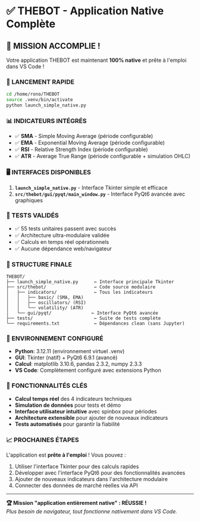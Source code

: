 # ✅ THEBOT - Application Native Complète

## 🎉 MISSION ACCOMPLIE !

Votre application THEBOT est maintenant **100% native** et prête à l'emploi dans VS Code !

### 🚀 LANCEMENT RAPIDE
```bash
cd /home/rono/THEBOT
source .venv/bin/activate
python launch_simple_native.py
```

### 📊 INDICATEURS INTÉGRÉS
- ✅ **SMA** - Simple Moving Average (période configurable)
- ✅ **EMA** - Exponential Moving Average (période configurable) 
- ✅ **RSI** - Relative Strength Index (période configurable)
- ✅ **ATR** - Average True Range (période configurable + simulation OHLC)

### 🖥️ INTERFACES DISPONIBLES
1. **`launch_simple_native.py`** - Interface Tkinter simple et efficace
2. **`src/thebot/gui/pyqt/main_window.py`** - Interface PyQt6 avancée avec graphiques

### 🧪 TESTS VALIDÉS
- ✅ 55 tests unitaires passent avec succès
- ✅ Architecture ultra-modulaire validée
- ✅ Calculs en temps réel opérationnels
- ✅ Aucune dépendance web/navigateur

### 📁 STRUCTURE FINALE
```
THEBOT/
├── launch_simple_native.py      ← Interface principale Tkinter
├── src/thebot/                  ← Code source modulaire
│   ├── indicators/              ← Tous les indicateurs
│   │   ├── basic/ (SMA, EMA)
│   │   ├── oscillators/ (RSI)
│   │   └── volatility/ (ATR)
│   └── gui/pyqt/               ← Interface PyQt6 avancée
├── tests/                       ← Suite de tests complète
└── requirements.txt             ← Dépendances clean (sans Jupyter)
```

### 🔧 ENVIRONNEMENT CONFIGURÉ
- **Python**: 3.12.11 (environnement virtuel .venv)
- **GUI**: Tkinter (natif) + PyQt6 6.9.1 (avancé)  
- **Calcul**: matplotlib 3.10.6, pandas 2.3.2, numpy 2.3.3
- **VS Code**: Complètement configuré avec extensions Python

### 🎯 FONCTIONNALITÉS CLÉS
- **Calcul temps réel** des 4 indicateurs techniques
- **Simulation de données** pour tests et démo
- **Interface utilisateur intuitive** avec spinbox pour périodes
- **Architecture extensible** pour ajouter de nouveaux indicateurs
- **Tests automatisés** pour garantir la fiabilité

### 📈 PROCHAINES ÉTAPES
L'application est **prête à l'emploi** ! Vous pouvez :
1. Utiliser l'interface Tkinter pour des calculs rapides
2. Développer avec l'interface PyQt6 pour des fonctionnalités avancées  
3. Ajouter de nouveaux indicateurs dans l'architecture modulaire
4. Connecter des données de marché réelles via API

---
**🏆 Mission "application entièrement native" : RÉUSSIE !**  
*Plus besoin de navigateur, tout fonctionne nativement dans VS Code.*